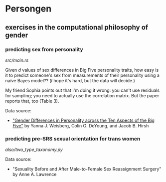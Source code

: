 # Persongen

## exercises in the computational philosophy of gender

### predicting sex from personality

_src/main.rs_

Given _d_ values of sex differences in Big Five personality traits, how easy is it to predict someone's sex from measurements of their personality using a naïve Bayes model?? (_I_ hope it's hard, but the data will decide.)

My friend Sophia points out that I'm doing it wrong: you can't use residuals for sampling; you need to actually use the correlation matrix. But the paper reports that, too (Table 3).

Data source:

* ["Gender Differences in Personality across the Ten Aspects of the Big Five"](http://www.ncbi.nlm.nih.gov/pmc/articles/PMC3149680/) by Yanna J. Weisberg, Colin G. DeYoung, and Jacob B. Hirsh

### predicting pre-SRS sexual orientation for trans women

_also/two\_type\_taxonomy.py_

Data source:

* "Sexuality Before and After Male-to-Female Sex Reassignment Surgery" by Anne A. Lawrence
